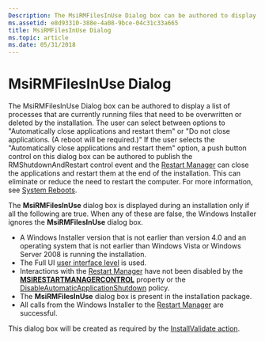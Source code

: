 ```yaml
---
Description: The MsiRMFilesInUse Dialog box can be authored to display a list of processes that are currently running files that need to be overwritten or deleted by the installation.
ms.assetid: e8d93310-388e-4a08-9bce-04c31c33a665
title: MsiRMFilesInUse Dialog
ms.topic: article
ms.date: 05/31/2018
---
```


# MsiRMFilesInUse Dialog

The MsiRMFilesInUse Dialog box can be authored to display a list of processes that are currently running files that need to be overwritten or deleted by the installation. The user can select between options to "Automatically close applications and restart them" or "Do not close applications. (A reboot will be required.)" If the user selects the "Automatically close applications and restart them" option, a push button control on this dialog box can be authored to publish the RMShutdownAndRestart control event and the [Restart Manager](https://msdn.microsoft.com/library/Cc948910(v=VS.85).aspx) can close the applications and restart them at the end of the installation. This can eliminate or reduce the need to restart the computer. For more information, see [System Reboots](system-reboots.md).

The **MsiRMFilesInUse** dialog box is displayed during an installation only if all the following are true. When any of these are false, the Windows Installer ignores the **MsiRMFilesInUse** dialog box.

-   A Windows Installer version that is not earlier than version 4.0 and an operating system that is not earlier than Windows Vista or Windows Server 2008 is running the installation.
-   The Full UI [user interface level](user-interface-levels.md) is used.
-   Interactions with the [Restart Manager](https://msdn.microsoft.com/library/Cc948910(v=VS.85).aspx) have not been disabled by the [**MSIRESTARTMANAGERCONTROL**](msirestartmanagercontrol.md) property or the [DisableAutomaticApplicationShutdown](disableautomaticapplicationshutdown.md) policy.
-   The **MsiRMFilesInUse** dialog box is present in the installation package.
-   All calls from the Windows Installer to the [Restart Manager](https://msdn.microsoft.com/library/Cc948910(v=VS.85).aspx) are successful.

This dialog box will be created as required by the [InstallValidate action](installvalidate-action.md).

 

 



